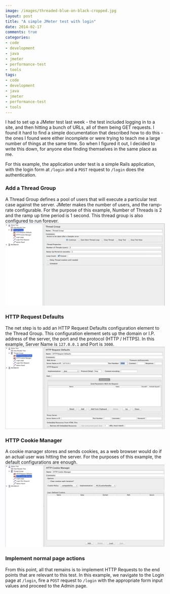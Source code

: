 ```yaml
---
image: /images/threaded-blue-on-black-cropped.jpg
layout: post
title: "A simple JMeter test with login"
date: 2014-02-17
comments: true
categories:
- code
- development
- java
- jmeter
- performance-test
- tools
tags:
- code
- development
- java
- jmeter
- performance-test
- tools
---
```

I had to set up a JMeter test last week - the test included logging in to a site, and then hitting a bunch of URLs, all of them being GET requests. I found it hard to find a simple documentation that described how to do this - the ones I found were either incomplete or were trying to teach me a large number of things at the same time. So when I figured it out, I decided to write this down, for anyone else finding themselves in the same place as me.

For this example, the application under test is a simple Rails application, with the login form at `/login` and a `POST` request to `/login` does the authentication.

### Add a Thread Group
A Thread Group defines a pool of users that will execute a particular test case against the server. JMeter makes the number of users, and the ramp-rate configurable. For the purpose of this example, Number of Threads is 2 and the ramp up time period is 1 second. This thread group is also configured to run forever.
![Thread Group](/images/jmeter/thread_group.png)

### HTTP Request Defaults
The net step is to add an HTTP Request Defaults configuration element to the Thread Group. This configuration element sets up the domain or I.P. address of the server, the port and the protocol (HTTP / HTTPS). In this example, Server Name is `127.0.0.1` and Port is `3000`.
![HTTP Request Defaults](/images/jmeter/request_defaults.png)

### HTTP Cookie Manager
A cookie manager stores and sends cookies, as a web browser would do if an actual user was hitting the server. For the purposes of this example, the default configurations are enough.
![Cookie Manager](/images/jmeter/cookie_manager.png)

### Implement normal page actions
From this point, all that remains is to implement HTTP Requests to the end points that are relevant to this test. In this example, we navigate to the Login page at `/login`, fire a `POST` request to `/login` with the appropriate form input values and proceed to the Admin page.
